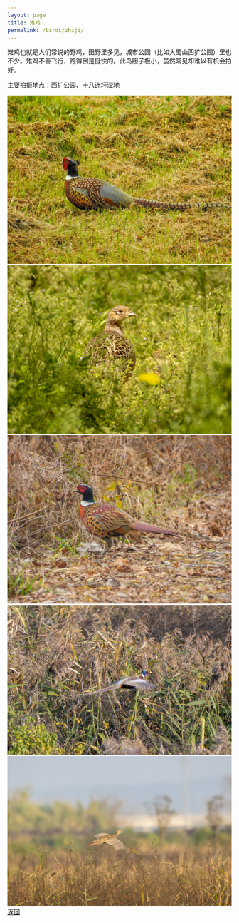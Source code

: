 ```yaml
---
layout: page
title: 雉鸡
permalink: /birds/zhiji/
---
```

雉鸡也就是人们常说的野鸡，田野里多见，城市公园（比如大蜀山西扩公园）里也不少。雉鸡不善飞行，跑得倒是挺快的。此鸟胆子极小，虽然常见却难以有机会拍好。

主要拍摄地点：西扩公园、十八连圩湿地

![](../picture/雉鸡/DSCN9583.jpg)
![](../picture/雉鸡/DSCN8316-NRW_DxO_DeepPRIME.jpg)
![](../picture/雉鸡/DSCN5817.jpg)
![](../picture/雉鸡/DSC_6737-NEF_DxO_DeepPRIME.jpg)
![](../picture/雉鸡/DSC_6797-NEF_DxO_DeepPRIME.jpg)
[返回](../../)
